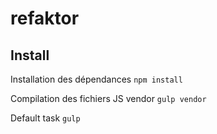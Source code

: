 refaktor
========

## Install ##

Installation des dépendances <code>npm install</code>

Compilation des fichiers JS vendor <code>gulp vendor</code>

Default task <code>gulp</code>
